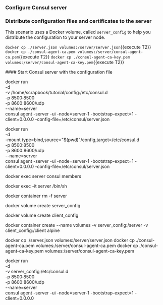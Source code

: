 ### Configure Consul server



### Distribute configuration files and certificates to the server

This scenario uses a Docker volume, called `server_config` to help you distribute the configuration to your server node.

`docker cp ./server.json volumes:/server/server.json`{{execute T2}}
`docker cp ./consul-agent-ca.pem volumes:/server/consul-agent-ca.pem`{{execute T2}}
`docker cp ./consul-agent-ca-key.pem volumes:/server/consul-agent-ca-key.pem`{{execute T2}}


#### Start Consul server with the configuration file

docker run \
    -d \
    -v /home/scrapbook/tutorial/config:/etc/consul.d \
    -p 8500:8500 \
    -p 8600:8600/udp \
    --name=server \
    consul agent -server -ui -node=server-1 -bootstrap-expect=1 -client=0.0.0.0 
    -config-file=/etc/consul/server.json

docker run \
    -d \
    -mount type=bind,source="$(pwd)"/config,target=/etc/consul.d  \
    -p 8500:8500 \
    -p 8600:8600/udp \
    --name=server \
    consul agent -server -ui -node=server-1 -bootstrap-expect=1 -client=0.0.0.0 
    -config-file=/etc/consul/server.json


docker exec server consul members

docker exec -it server /bin/sh

docker container rm -f server


docker volume create server_config

docker volume create client_config

docker container create --name volumes -v server_config:/server -v client_config:/client alpine

docker cp ./server.json volumes:/server/server.json
docker cp ./consul-agent-ca.pem volumes:/server/consul-agent-ca.pem
docker cp ./consul-agent-ca-key.pem volumes:/server/consul-agent-ca-key.pem

docker run \
    -d \
    -v server_config:/etc/consul.d \
    -p 8500:8500 \
    -p 8600:8600/udp \
    --name=server \
    consul agent -server -ui -node=server-1 -bootstrap-expect=1 -client=0.0.0.0 
